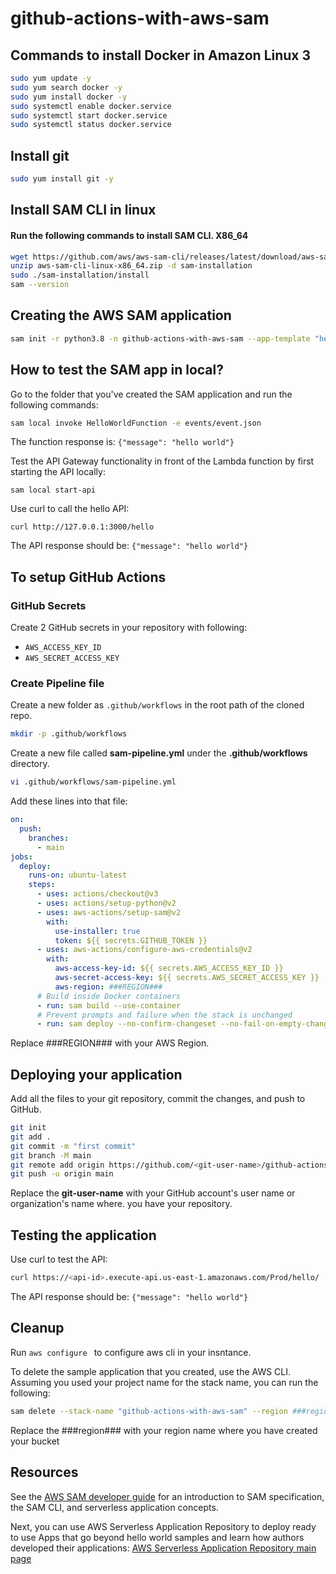 # github-actions-with-aws-sam

## Commands to install Docker in Amazon Linux 3
```bash
sudo yum update -y
sudo yum search docker -y
sudo yum install docker -y
sudo systemctl enable docker.service
sudo systemctl start docker.service
sudo systemctl status docker.service
```

## Install git
```bash
sudo yum install git -y
```

## Install SAM CLI in linux

#### Run the following commands to install SAM CLI. X86_64

```bash
wget https://github.com/aws/aws-sam-cli/releases/latest/download/aws-sam-cli-linux-x86_64.zip
unzip aws-sam-cli-linux-x86_64.zip -d sam-installation
sudo ./sam-installation/install
sam --version
```

## Creating the AWS SAM application

```bash
sam init -r python3.8 -n github-actions-with-aws-sam --app-template "hello-world"
```

## How to test the SAM app in local?

Go to the folder that you've created the SAM application and run the following commands:

```bash
sam local invoke HelloWorldFunction -e events/event.json
```

The function response is: ```{"message": "hello world"}```

Test the API Gateway functionality in front of the Lambda function by first starting the API locally:

```sam local start-api```

Use curl to call the hello API:

```curl http://127.0.0.1:3000/hello```

The API response should be: ```{"message": "hello world"}```

## To setup GitHub Actions

### GitHub Secrets

Create 2 GitHub secrets in your repository with following:
- ```AWS_ACCESS_KEY_ID ```
- ```AWS_SECRET_ACCESS_KEY```

### Create Pipeline file
Create a new folder as ```.github/workflows``` in the root path of the cloned repo.

```bash
mkdir -p .github/workflows
```

Create a new file called **sam-pipeline.yml** under the **.github/workflows** directory.

```bash
vi .github/workflows/sam-pipeline.yml
```

Add these lines into that file:

```yaml
on:
  push:
    branches:
      - main
jobs:
  deploy:
    runs-on: ubuntu-latest
    steps:
      - uses: actions/checkout@v3
      - uses: actions/setup-python@v2
      - uses: aws-actions/setup-sam@v2
        with:
          use-installer: true
          token: ${{ secrets.GITHUB_TOKEN }}
      - uses: aws-actions/configure-aws-credentials@v2
        with:
          aws-access-key-id: ${{ secrets.AWS_ACCESS_KEY_ID }}
          aws-secret-access-key: ${{ secrets.AWS_SECRET_ACCESS_KEY }}
          aws-region: ###REGION###
      # Build inside Docker containers
      - run: sam build --use-container
      # Prevent prompts and failure when the stack is unchanged
      - run: sam deploy --no-confirm-changeset --no-fail-on-empty-changeset
```

Replace ###REGION### with your AWS Region.

## Deploying your application

Add all the files to your git repository, commit the changes, and push to GitHub.

```bash
git init
git add .
git commit -m "first commit"
git branch -M main
git remote add origin https://github.com/<git-user-name>/github-actions-with-aws-sam.git
git push -u origin main
```

Replace the **git-user-name** with your GitHub account's user name or organization's name where. you have your repository.

## Testing the application

Use curl to test the API:
```bash
curl https://<api-id>.execute-api.us-east-1.amazonaws.com/Prod/hello/
```

The API response should be: ```{"message": "hello world"}```


## Cleanup

Run ```aws configure ``` to configure aws cli in your insntance.

To delete the sample application that you created, use the AWS CLI. Assuming you used your project name for the stack name, you can run the following:

```bash
sam delete --stack-name "github-actions-with-aws-sam" --region ###region###
```
Replace the ###region### with your region name where you have created your bucket

## Resources

See the [AWS SAM developer guide](https://docs.aws.amazon.com/serverless-application-model/latest/developerguide/what-is-sam.html) for an introduction to SAM specification, the SAM CLI, and serverless application concepts.

Next, you can use AWS Serverless Application Repository to deploy ready to use Apps that go beyond hello world samples and learn how authors developed their applications: [AWS Serverless Application Repository main page](https://aws.amazon.com/serverless/serverlessrepo/)
